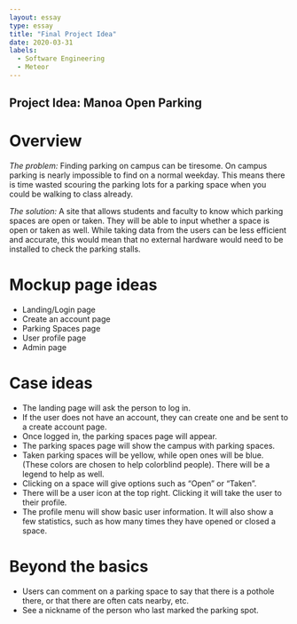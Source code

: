 ```yaml
---
layout: essay
type: essay
title: "Final Project Idea"
date: 2020-03-31
labels:
  - Software Engineering
  - Meteor
---
```

## Project Idea: Manoa Open Parking

# Overview
*The problem:* Finding parking on campus can be tiresome. On campus parking is nearly impossible to find on a normal weekday. This means there is time wasted scouring the parking lots for a parking space when you could be walking to class already.

*The solution:* A site that allows students and faculty to know which parking spaces are open or taken. They will be able to input whether a space is open or taken as well. While taking data from the users can be less efficient and accurate, this would mean that no external hardware would need to be installed to check the parking stalls.

# Mockup page ideas
* Landing/Login page
* Create an account page
* Parking Spaces page
* User profile page
* Admin page

# Case ideas
* The landing page will ask the person to log in.
* If the user does not have an account, they can create one and be sent to a create account page.
* Once logged in, the parking spaces page will appear.
* The parking spaces page will show the campus with parking spaces.
* Taken parking spaces will be yellow, while open ones will be blue. (These colors are chosen to help colorblind people). There will be a legend to help as well.
* Clicking on a space will give options such as “Open” or “Taken”.
* There will be a user icon at the top right. Clicking it will take the user to their profile.
* The profile menu will show basic user information. It will also show a few statistics, such as how many times they have opened or closed a space.

# Beyond the basics
* Users can comment on a parking space to say that there is a pothole there, or that there are often cats nearby, etc.
* See a nickname of the person who last marked the parking spot.
